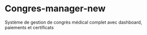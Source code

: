 # Congres-manager-new
Système de gestion de congrès médical complet avec dashboard, paiements et certificats
